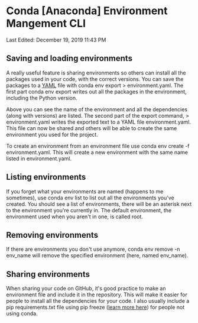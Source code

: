 # Conda [Anaconda] Environment Mangement CLI

Last Edited: December 19, 2019 11:43 PM

## **Saving and loading environments**

A really useful feature is sharing environments so others can install all the packages used in your code, with the correct versions. You can save the packages to a [YAML](http://www.yaml.org/) file with conda env export > environment.yaml. The first part conda env export writes out all the packages in the environment, including the Python version.

Above you can see the name of the environment and all the dependencies (along with versions) are listed. The second part of the export command, > environment.yaml writes the exported text to a YAML file environment.yaml. This file can now be shared and others will be able to create the same environment you used for the project.

To create an environment from an environment file use conda env create -f environment.yaml. This will create a new environment with the same name listed in environment.yaml.

## **Listing environments**

If you forget what your environments are named (happens to me sometimes), use conda env list to list out all the environments you've created. You should see a list of environments, there will be an asterisk next to the environment you're currently in. The default environment, the environment used when you aren't in one, is called root.

## **Removing environments**

If there are environments you don't use anymore, conda env remove -n env_name will remove the specified environment (here, named env_name).

## **Sharing environments**

When sharing your code on GitHub, it's good practice to make an environment file and include it in the repository. This will make it easier for people to install all the dependencies for your code. I also usually include a pip requirements.txt file using pip freeze ([learn more here](https://pip.pypa.io/en/stable/reference/pip_freeze/)) for people not using conda.